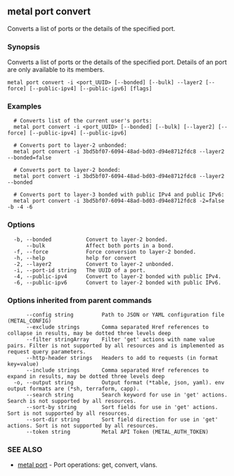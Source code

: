 ## metal port convert

Converts a list of ports or the details of the specified port.

### Synopsis

Converts a list of ports or the details of the specified port. Details of an port are only available to its members.

```
metal port convert -i <port_UUID> [--bonded] [--bulk] --layer2 [--force] [--public-ipv4] [--public-ipv6] [flags]
```

### Examples

```
  # Converts list of the current user's ports:
  metal port convert -i <port_UUID> [--bonded] [--bulk] [--layer2] [--force] [--public-ipv4] [--public-ipv6]

  # Converts port to layer-2 unbonded:
  metal port convert -i 3bd5bf07-6094-48ad-bd03-d94e8712fdc8 --layer2 --bonded=false

  # Converts port to layer-2 bonded:
  metal port convert -i 3bd5bf07-6094-48ad-bd03-d94e8712fdc8 --layer2 --bonded

  # Converts port to layer-3 bonded with public IPv4 and public IPv6:
  metal port convert -i 3bd5bf07-6094-48ad-bd03-d94e8712fdc8 -2=false -b -4 -6
```

### Options

```
  -b, --bonded           Convert to layer-2 bonded.
      --bulk             Affect both ports in a bond.
  -f, --force            Force conversion to layer-2 bonded.
  -h, --help             help for convert
  -2, --layer2           Convert to layer-2 unbonded.
  -i, --port-id string   The UUID of a port.
  -4, --public-ipv4      Convert to layer-2 bonded with public IPv4.
  -6, --public-ipv6      Convert to layer-2 bonded with public IPv6.
```

### Options inherited from parent commands

```
      --config string         Path to JSON or YAML configuration file (METAL_CONFIG)
      --exclude strings       Comma separated Href references to collapse in results, may be dotted three levels deep
      --filter stringArray    Filter 'get' actions with name value pairs. Filter is not supported by all resources and is implemented as request query parameters.
      --http-header strings   Headers to add to requests (in format key=value)
      --include strings       Comma separated Href references to expand in results, may be dotted three levels deep
  -o, --output string         Output format (*table, json, yaml). env output formats are (*sh, terraform, capp).
      --search string         Search keyword for use in 'get' actions. Search is not supported by all resources.
      --sort-by string        Sort fields for use in 'get' actions. Sort is not supported by all resources.
      --sort-dir string       Sort field direction for use in 'get' actions. Sort is not supported by all resources.
      --token string          Metal API Token (METAL_AUTH_TOKEN)
```

### SEE ALSO

* [metal port](metal_port.md)	 - Port operations: get, convert, vlans.

